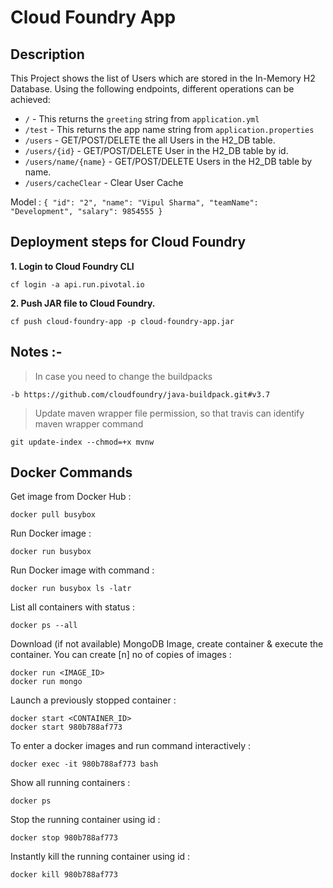 
# Cloud Foundry App

## Description

This Project shows the list of Users which are stored in the In-Memory H2 Database.
Using the following endpoints, different operations can be achieved:

 - `/` - This returns the `greeting` string from `application.yml`
 - `/test` - This returns the app name string from `application.properties`
 - `/users` - GET/POST/DELETE the all Users in the H2_DB table.
 - `/users/{id}` - GET/POST/DELETE User in the H2_DB table by id.
 - `/users/name/{name}` - GET/POST/DELETE Users in the H2_DB table by name.
 - `/users/cacheClear` - Clear User Cache
 
Model : 
    `{
        "id": "2",
        "name": "Vipul Sharma",
        "teamName": "Development",
        "salary": 9854555
    }`

## Deployment steps for Cloud Foundry

<b>1. Login to Cloud Foundry CLI</b>

    cf login -a api.run.pivotal.io

<b>2. Push JAR file to Cloud Foundry.</b>

    cf push cloud-foundry-app -p cloud-foundry-app.jar

## Notes :- 

> In case you need to change the buildpacks

    -b https://github.com/cloudfoundry/java-buildpack.git#v3.7

> Update maven wrapper file permission, so that travis can identify maven wrapper command

    git update-index --chmod=+x mvnw

## Docker Commands

Get image from Docker Hub :

    docker pull busybox

Run Docker image :

    docker run busybox

Run Docker image with command :

    docker run busybox ls -latr

List all containers with status :

    docker ps --all

Download (if not available) MongoDB Image, create container & execute the container.
You can create [n] no of copies of images :

    docker run <IMAGE_ID>
    docker run mongo

Launch a previously stopped container :

    docker start <CONTAINER_ID>
    docker start 980b788af773

To enter a docker images and run command interactively :

    docker exec -it 980b788af773 bash

Show all running containers :

    docker ps

Stop the running container using id :

    docker stop 980b788af773

Instantly kill the running container using id :

    docker kill 980b788af773
